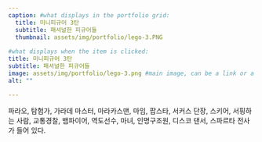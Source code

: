 ```yaml
---
caption: #what displays in the portfolio grid:
  title: 미니피규어 3탄
  subtitle: 패셔널한 피규어들
  thumbnail: assets/img/portfolio/lego-3.PNG
  
#what displays when the item is clicked:
title: 미니피규어 3탄
subtitle: 패셔널한 피규어들
image: assets/img/portfolio/lego-3.png #main image, can be a link or a file in assets/img/portfolio
alt: ""

---
```

파라오, 탐험가, 가라데 마스터, 마라카스맨, 마임, 팝스타, 서커스 단장, 스키어, 서핑하는 사람, 교통경찰, 뱀파이어, 역도선수, 마녀, 인명구조원, 디스코 댄서, 스파르타 전사가 들어 있다.
